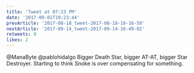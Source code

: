 ```yaml
---
title: 'Tweet at 07:23 PM'
date: '2017-09-01T19:23:44'
prevArticle: '2017-08-18_tweet-2017-08-18-18-16-59'
nextArticle: '2017-09-14_tweet-2017-09-14-18-49-02'
retweets: 0
likes: 2
---
```

@ManaByte @pablohidalgo Bigger Death Star, bigger AT-AT, bigger Star Destroyer. Starting to think Snoke is over compensating for something.